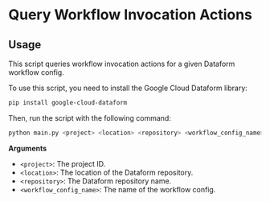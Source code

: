 # Query Workflow Invocation Actions

## Usage

This script queries workflow invocation actions for a given Dataform workflow config.

To use this script, you need to install the Google Cloud Dataform library:

```bash
pip install google-cloud-dataform
```

Then, run the script with the following command:

```bash
python main.py <project> <location> <repository> <workflow_config_name>
```

**Arguments**
* `<project>`: The project ID.
* `<location>`: The location of the Dataform repository.
* `<repository>`: The Dataform repository name.
* `<workflow_config_name>`: The name of the workflow config.